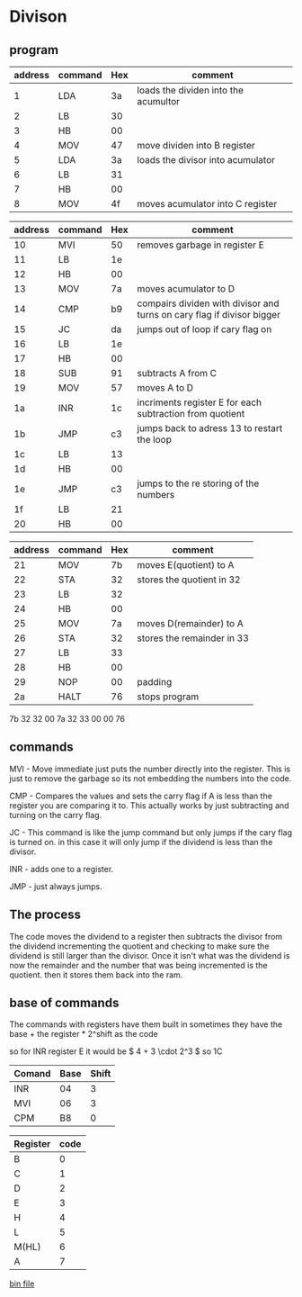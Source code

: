 # Divison

## program
| address | command | Hex |comment|
-----|--------|-------|---
1|LDA|3a| loads the dividen into the acumultor
2|LB|30|
3|HB|00|
4|MOV|47| move dividen into B register
5|LDA|3a| loads the divisor into acumulator
6|LB|31|
7|HB|00|
8|MOV|4f| moves acumulator into C register

| address | command | Hex | comment|
-----|--------|-------|----
10|MVI|50| removes garbage in register E
11|LB|1e| 
12|HB|00|
13|MOV|7a| moves acumulator to D
14|CMP|b9| compairs dividen with divisor and turns on cary flag if divisor bigger
15|JC|da| jumps out of loop if cary flag on
16|LB|1e|
17|HB|00|
18|SUB|91| subtracts A from C
19|MOV|57| moves A to D
1a|INR|1c| incriments register E for each subtraction from quotient
1b|JMP|c3| jumps back to adress 13 to restart the loop
1c|LB|13|
1d|HB|00|
1e|JMP|c3|  jumps to the re storing of the numbers
1f|LB|21|
20|HB|00|

| address | command | Hex |comment|
-----|--------|-------|---
21|MOV|7b| moves E(quotient) to A
22|STA|32|  stores the quotient in 32
23|LB|32| 
24|HB|00|
25|MOV|7a| moves D(remainder) to A
26|STA|32| stores the remainder in 33 
27|LB|33|
28|HB|00|
29|NOP|00| padding
2a|HALT|76| stops program
7b 32 32 00 7a 32 33 00 00 76

## commands

MVI - Move immediate just puts the number directly into the register. This is just to remove the garbage so its not embedding the numbers into the code.

CMP - Compares the values and sets the carry flag if A is less than the register you are comparing it to. This actually works by just subtracting and turning on the carry flag.

JC - This command is like the jump command but only jumps if the cary flag is turned on. in this case it will only jump if the dividend is less than the divisor.

INR - adds one to a register.

JMP - just always jumps.

## The process

The code moves the dividend to a register then subtracts the divisor from the dividend incrementing the quotient and checking to make sure the dividend is still larger than the divisor. Once it isn't what was the dividend is now the remainder and the number that was being incremented is the quotient. then it stores them back into the ram.

## base of commands

The commands with registers have them built in sometimes they have the base + the register * 2^shift as the code

so for INR register E it would be $ 4 + 3  \cdot  2^3 $  so 1C

|Comand|Base|Shift
---|----|--
INR|04|3
MVI|06|3
CPM|B8|0

Register|code
----|----
B|0
C|1
D|2
E|3
H|4
L|5
M(HL)|6
A|7


[bin file](https://github.com/alexhamill/CSC215/blob/main/binfiles/division.bin)
